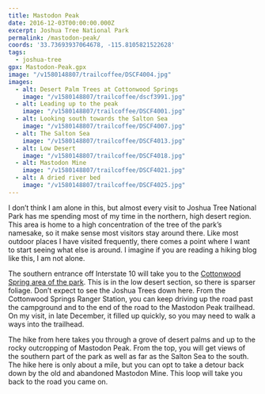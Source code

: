 ```yaml
---
title: Mastodon Peak
date: 2016-12-03T00:00:00.000Z
excerpt: Joshua Tree National Park
permalink: /mastodon-peak/
coords: '33.73693937064678, -115.8105821522628'
tags:
  - joshua-tree
gpx: Mastodon-Peak.gpx
image: "/v1580148807/trailcoffee/DSCF4004.jpg"
images:
  - alt: Desert Palm Trees at Cottonwood Springs
    image: "/v1580148807/trailcoffee/dscf3991.jpg"
  - alt: Leading up to the peak
    image: "/v1580148807/trailcoffee/DSCF4001.jpg"
  - alt: Looking south towards the Salton Sea
    image: "/v1580148807/trailcoffee/DSCF4007.jpg"
  - alt: The Salton Sea
    image: "/v1580148807/trailcoffee/DSCF4013.jpg"
  - alt: Low Desert
    image: "/v1580148807/trailcoffee/DSCF4018.jpg"
  - alt: Mastodon Mine
    image: "/v1580148807/trailcoffee/DSCF4021.jpg"
  - alt: A dried river bed
    image: "/v1580148807/trailcoffee/DSCF4025.jpg"
---
```

I don’t think I am alone in this, but almost every visit to Joshua Tree National Park has me spending most of my time in the northern, high desert region. This area is home to a high concentration of the tree of the park’s namesake, so it make sense most visitors stay around there. Like most outdoor places I have visited frequently, there comes a point where I want to start seeing what else is around. I imagine if you are reading a hiking blog like this, I am not alone.

The southern entrance off Interstate 10 will take you to the <a href="https://www.nps.gov/jotr/planyourvisit/cottonwood.htm">Cottonwood Spring area of the park</a>. This is in the low desert section, so there is sparser foliage. Don’t expect to see the Joshua Trees down here. From the Cottonwood Springs Ranger Station, you can keep driving up the road past the campground and to the end of the road to the Mastodon Peak trailhead. On my visit, in late December, it filled up quickly, so you may need to walk a ways into the trailhead.

The hike from here takes you through a grove of desert palms and up to the rocky outcropping of Mastodon Peak. From the top, you will get views of the southern part of the park as well as far as the Salton Sea to the south. The hike here is only about a mile, but you can opt to take a detour back down by the old and abandoned Mastodon Mine. This loop will take you back to the road you came on.



